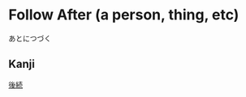 # Follow After (a person, thing, etc)
あとにつづく
## Kanji
[後](../Kanji/kanji-dict/後.md)[続](../Kanji/kanji-dict/続.md)